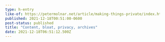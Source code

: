 ```yaml
---
type: h-entry
like-of: https://petermolnar.net/article/making-things-private/index.html
published: 2021-12-18T00:51:00-0600
post-status: published
title: "Content, bloat, privacy, archives"
date: 2021-12-18T06:51:12.500Z
---
```


